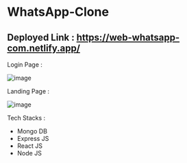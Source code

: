 # WhatsApp-Clone
## Deployed Link : https://web-whatsapp-com.netlify.app/

Login Page :

![image](https://user-images.githubusercontent.com/66818449/209302853-fdc6248e-9a1f-40e8-b53a-7eca305ec077.png)

Landing Page : 

![image](https://user-images.githubusercontent.com/66818449/209303290-4ecebf3c-bd33-43a6-849f-69e2bc323854.png)

Tech Stacks : 
- Mongo DB
- Express JS
- React JS
- Node JS
